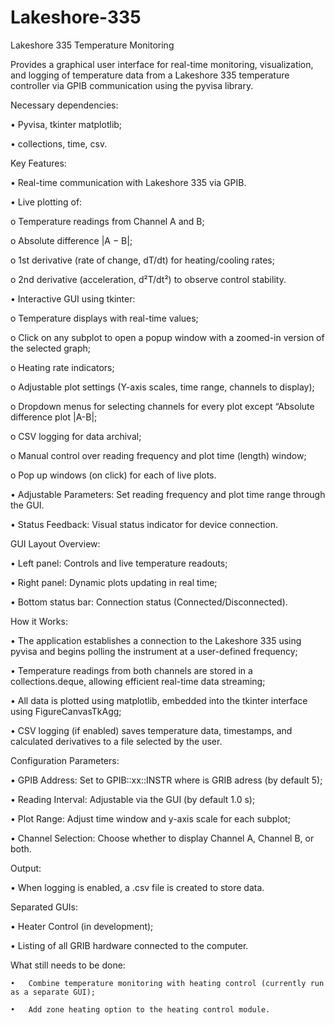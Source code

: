 # Lakeshore-335

Lakeshore 335 Temperature Monitoring 

Provides a graphical user interface for real-time monitoring, visualization, and logging of temperature data from a Lakeshore 335 temperature controller via GPIB communication using the pyvisa library.

Necessary dependencies: 

•	Pyvisa, tkinter matplotlib;

•	collections, time, csv.

Key Features:

•	Real-time communication with Lakeshore 335 via GPIB.

•	Live plotting of:

o	Temperature readings from Channel A and B;

o	Absolute difference |A − B|;

o	1st derivative (rate of change, dT/dt) for heating/cooling rates;

o	2nd derivative (acceleration, d²T/dt²) to observe control stability.

•	Interactive GUI using tkinter:

o	Temperature displays with real-time values;

o	Click on any subplot to open a popup window with a zoomed-in version of the selected graph;

o	Heating rate indicators;

o	Adjustable plot settings (Y-axis scales, time range, channels to display);

o	Dropdown menus for selecting channels for every plot except “Absolute difference plot |A-B|;

o	CSV logging for data archival;

o	Manual control over reading frequency and plot time (length) window;

o	Pop up windows (on click) for each of live plots.

•	Adjustable Parameters: Set reading frequency and plot time range through the GUI.

•	Status Feedback: Visual status indicator for device connection.

GUI Layout Overview:

•	Left panel: Controls and live temperature readouts;

•	Right panel: Dynamic plots updating in real time;

•	Bottom status bar: Connection status (Connected/Disconnected).


How it Works:

•	The application establishes a connection to the Lakeshore 335 using pyvisa and begins polling the instrument at a user-defined frequency;

•	Temperature readings from both channels are stored in a collections.deque, allowing efficient real-time data streaming;

•	All data is plotted using matplotlib, embedded into the tkinter interface using FigureCanvasTkAgg;

•	CSV logging (if enabled) saves temperature data, timestamps, and calculated derivatives to a file selected by the user.

Configuration Parameters:

•	GPIB Address: Set to GPIB::xx::INSTR where is GRIB adress (by default 5);

•	Reading Interval: Adjustable via the GUI (by default  1.0 s);

•	Plot Range: Adjust time window and y-axis scale for each subplot;

•	Channel Selection: Choose whether to display Channel A, Channel B, or both.

Output:

•	When logging is enabled, a .csv file is created to store data.

Separated GUIs:

•	Heater Control (in development);

•	 Listing of all GRIB hardware connected to the computer.

What still needs to be done:

	•	Combine temperature monitoring with heating control (currently run as a separate GUI);
 
	•	Add zone heating option to the heating control module.



